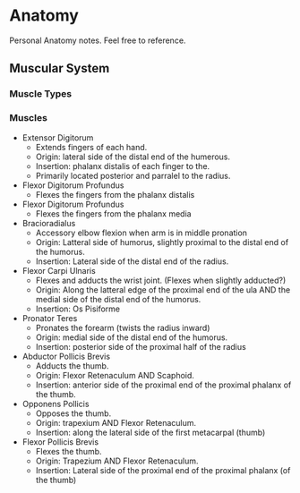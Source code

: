 # Anatomy
Personal Anatomy notes. Feel free to reference.

## Muscular System

### Muscle Types

### Muscles

* Extensor Digitorum
  * Extends fingers of each hand.
  * Origin: lateral side of the distal end of the humerous.
  * Insertion: phalanx distalis of each finger to the.
  * Primarily located posterior and parralel to the radius.
* Flexor Digitorum Profundus
  * Flexes the fingers from the phalanx distalis
* Flexor Digitorum Profundus
  * Flexes the fingers from the phalanx media
* Bracioradialus
  * Accessory elbow flexion when arm is in middle pronation
  * Origin: Latteral side of humorus, slightly proximal to the distal end of the humorus.
  * Insertion: Lateral side of the distal end of the radius.
* Flexor Carpi Ulnaris
  * Flexes and adducts the wrist joint. (Flexes when slightly adducted?)
  * Origin: Along the latteral edge of the proximal end of the ula AND the medial side of the distal end of the humorus.
  * Insertion: Os Pisiforme
* Pronator Teres
  * Pronates the forearm (twists the radius inward)
  * Origin: medial side of the distal end of the humorus.
  * Insertion: posterior side of the proximal half of the radius
* Abductor Pollicis Brevis
  * Adducts the thumb.
  * Origin: Flexor Retenaculum AND Scaphoid.
  * Insertion: anterior side of the proximal end of the proximal phalanx of the thumb.
* Opponens Pollicis
  * Opposes the thumb.
  * Origin: trapexium AND Flexor Retenaculum.
  * Insertion: along the lateral side of the first metacarpal (thumb)
* Flexor Pollicis Brevis
  * Flexes the thumb.
  * Origin: Trapezium AND Flexor Retenaculum.
  * Insertion: Lateral side of the proximal end of the proximal phalanx (of the thumb)
